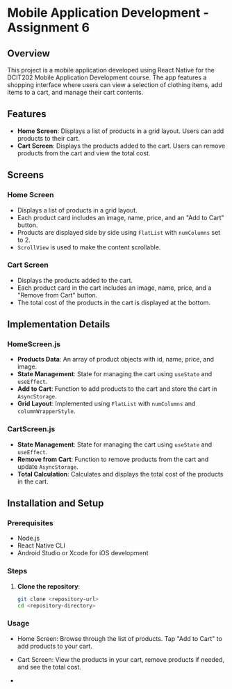 # Mobile Application Development - Assignment 6

## Overview

This project is a mobile application developed using React Native for the DCIT202 Mobile Application Development course. The app features a shopping interface where users can view a selection of clothing items, add items to a cart, and manage their cart contents.

## Features

- **Home Screen**: Displays a list of products in a grid layout. Users can add products to their cart.
- **Cart Screen**: Displays the products added to the cart. Users can remove products from the cart and view the total cost.
## Screens

### Home Screen

- Displays a list of products in a grid layout.
- Each product card includes an image, name, price, and an "Add to Cart" button.
- Products are displayed side by side using `FlatList` with `numColumns` set to 2.
- `ScrollView` is used to make the content scrollable.

### Cart Screen

- Displays the products added to the cart.
- Each product card in the cart includes an image, name, price, and a "Remove from Cart" button.
- The total cost of the products in the cart is displayed at the bottom.

## Implementation Details

### HomeScreen.js

- **Products Data**: An array of product objects with id, name, price, and image.
- **State Management**: State for managing the cart using `useState` and `useEffect`.
- **Add to Cart**: Function to add products to the cart and store the cart in `AsyncStorage`.
- **Grid Layout**: Implemented using `FlatList` with `numColumns` and `columnWrapperStyle`.

### CartScreen.js

- **State Management**: State for managing the cart using `useState` and `useEffect`.
- **Remove from Cart**: Function to remove products from the cart and update `AsyncStorage`.
- **Total Calculation**: Calculates and displays the total cost of the products in the cart.

## Installation and Setup

### Prerequisites

- Node.js
- React Native CLI
- Android Studio or Xcode for iOS development

### Steps

1. **Clone the repository**:
   ```bash
   git clone <repository-url>
   cd <repository-directory>

### Usage
- Home Screen: Browse through the list of products. Tap "Add to Cart" to add products to your cart.
- Cart Screen: View the products in your cart, remove products if needed, and see the total cost.

- 

